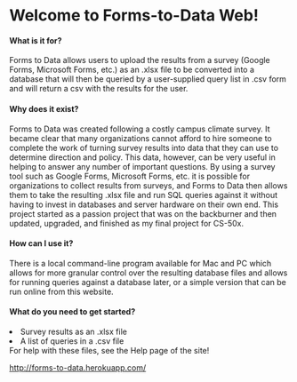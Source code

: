 # Welcome to Forms-to-Data Web!

<h4>What is it for?</h4>
    Forms to Data allows users to upload the results from a survey (Google Forms,
    Microsoft Forms, etc.) as an .xlsx file to be converted into a database that
    will then be queried by a user-supplied query list in .csv form and will
    return a csv with the results for the user.
    
<h4>Why does it exist?</h4>
    <span>
      Forms to Data was created following a costly campus climate survey.  It became
      clear that many organizations cannot afford to hire someone to complete the work of turning
      survey results into data that they can use to determine direction and policy.  This data,
      however, can be very useful in helping to answer any number of important questions.
      By using a survey tool such as Google Forms, Microsoft Forms, etc. it is possible for organizations
      to collect results from surveys, and Forms to Data then allows them to take the resulting
      .xlsx file and run SQL queries against it without having to invest in databases
      and server hardware on their own end.  This project started as a passion project that was on the 
      backburner and then updated, upgraded, and finished as my final project for CS-50x.
    </span>
    
<h4>How can I use it?</h4>
    <span>
      There is a local command-line program available for Mac and PC which allows
      for more granular control over the resulting database files and allows for
      running queries against a database later, or a simple version that can be
      run online from this website.
    </span>
    
<h4>What do you need to get started?</h4>
<li>Survey results as an .xlsx file</li>
<li>A list of queries in a .csv file</li>
For help with these files, see the Help page of the site!

http://forms-to-data.herokuapp.com/
